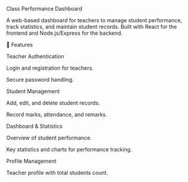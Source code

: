 Class Performance Dashboard

A web-based dashboard for teachers to manage student performance, track statistics, and maintain student records. Built with React for the frontend and Node.js/Express for the backend.

📝 Features

Teacher Authentication

Login and registration for teachers.

Secure password handling.

Student Management

Add, edit, and delete student records.

Record marks, attendance, and remarks.

Dashboard & Statistics

Overview of student performance.

Key statistics and charts for performance tracking.

Profile Management

Teacher profile with total students count.
